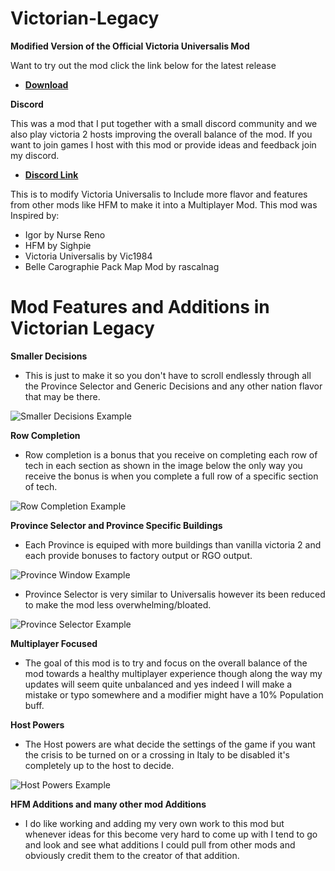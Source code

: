 # Victorian-Legacy

**Modified Version of the Official Victoria Universalis Mod**

Want to try out the mod click the link below for the latest release
* [**Download**](https://github.com/SF-Jake/Victoria-Universalis-Modified/releases)

**Discord**

This was a mod that I put together with a small discord community and we also play victoria 2 hosts improving the overall balance of the mod. If you want to join games I host with this mod or provide ideas and feedback join my discord.

* [**Discord Link**](https://discord.gg/HR7TnMJewr)

This is to modify Victoria Universalis to Include more flavor and features from other mods like HFM to make it into a Multiplayer Mod. 
This mod was Inspired by:
- Igor by Nurse Reno
- HFM by Sighpie
- Victoria Universalis by Vic1984 
- Belle Carographie Pack Map Mod by rascalnag

# Mod Features and Additions in Victorian Legacy
**Smaller Decisions**
- This is just to make it so you don't have to scroll endlessly through all the Province Selector and Generic Decisions and any other nation flavor that may be there.

![Smaller Decisions Example](https://media.moddb.com/images/members/5/4563/4562559/profile/ScreenShot11.png)

**Row Completion**
- Row completion is a bonus that you receive on completing each row of tech in each section as shown in the image below the only way you receive the bonus is when you complete a full row of a specific section of tech.

![Row Completion Example](https://github.com/user-attachments/assets/90261069-4c6b-438b-8e7c-dc2ce1836966)

**Province Selector and Province Specific Buildings**
- Each Province is equiped with more buildings than vanilla victoria 2 and each provide bonuses to factory output or RGO output.

![Province Window Example](https://github.com/user-attachments/assets/4c223a6c-269b-45ae-844f-8918e73cea57)

- Province Selector is very similar to Universalis however its been reduced to make the mod less overwhelming/bloated.

![Province Selector Example](https://github.com/user-attachments/assets/25a38197-3bf3-443b-ae49-7b9fc28acece)


**Multiplayer Focused**
- The goal of this mod is to try and focus on the overall balance of the mod towards a healthy multiplayer experience though along the way my updates will seem quite unbalanced and yes indeed I will make a mistake or typo somewhere and a modifier might have a 10% Population buff.

**Host Powers**
- The Host powers are what decide the settings of the game if you want the crisis to be turned on or a crossing in Italy to be disabled it's completely up to the host to decide.

![Host Powers Example](https://media.moddb.com/images/members/5/4563/4562559/profile/ScreenShot23.png)

**HFM Additions and many other mod Additions**
- I do like working and adding my very own work to this mod but whenever ideas for this become very hard to come up with I tend to go and look and see what additions I could pull from other mods and obviously credit them to the creator of that addition.
